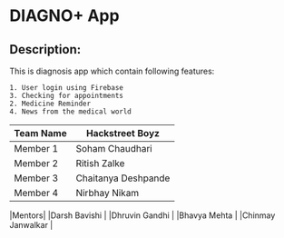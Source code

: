 # DIAGNO+ App

## Description:
This is diagnosis app which contain following features:

    1. User login using Firebase
    3. Checking for appointments
    2. Medicine Reminder   
    4. News from the medical world
    


|Team Name|   Hackstreet Boyz     |
|---------| ---------------     |
|Member 1|   Soham Chaudhari     |
|Member 2|   Ritish Zalke        |
|Member 3|  Chaitanya Deshpande | 
|Member 4|   Nirbhay Nikam       |

|Mentors|
|Darsh Bavishi |
|Dhruvin Gandhi |
|Bhavya Mehta |
|Chinmay Janwalkar |

